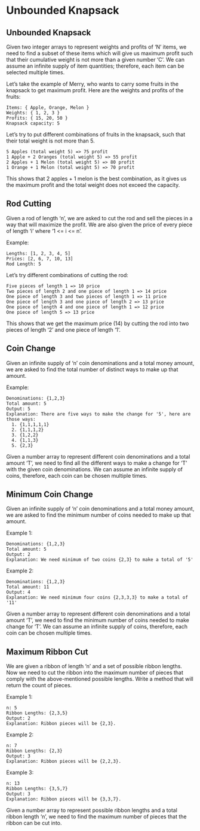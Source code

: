 # Unbounded Knapsack

## Unbounded Knapsack

Given two integer arrays to represent weights and profits of ‘N’ items, we need to find a subset of these items which will give us maximum profit such that their cumulative weight is not more than a given number ‘C’. We can assume an infinite supply of item quantities; therefore, each item can be selected multiple times.

Let’s take the example of Merry, who wants to carry some fruits in the knapsack to get maximum profit. Here are the weights and profits of the fruits:
```
Items: { Apple, Orange, Melon }
Weights: { 1, 2, 3 }
Profits: { 15, 20, 50 }
Knapsack capacity: 5
```

Let’s try to put different combinations of fruits in the knapsack, such that their total weight is not more than 5.

```
5 Apples (total weight 5) => 75 profit
1 Apple + 2 Oranges (total weight 5) => 55 profit
2 Apples + 1 Melon (total weight 5) => 80 profit
1 Orange + 1 Melon (total weight 5) => 70 profit
```

This shows that 2 apples + 1 melon is the best combination, as it gives us the maximum profit and the total weight does not exceed the capacity.


## Rod Cutting

Given a rod of length ‘n’, we are asked to cut the rod and sell the pieces in a way that will maximize the profit. We are also given the price of every piece of length ‘i’ where ‘1 <= i <= n’.

Example:
```
Lengths: [1, 2, 3, 4, 5]
Prices: [2, 6, 7, 10, 13]
Rod Length: 5
```

Let’s try different combinations of cutting the rod:
```
Five pieces of length 1 => 10 price
Two pieces of length 2 and one piece of length 1 => 14 price
One piece of length 3 and two pieces of length 1 => 11 price
One piece of length 3 and one piece of length 2 => 13 price
One piece of length 4 and one piece of length 1 => 12 price
One piece of length 5 => 13 price
```

This shows that we get the maximum price (14) by cutting the rod into two pieces of length ‘2’ and one piece of length ‘1’.


## Coin Change

Given an infinite supply of ‘n’ coin denominations and a total money amount, we are asked to find the total number of distinct ways to make up that amount.

Example:
```
Denominations: {1,2,3}
Total amount: 5
Output: 5
Explanation: There are five ways to make the change for '5', here are those ways:
  1. {1,1,1,1,1}
  2. {1,1,1,2}
  3. {1,2,2}
  4. {1,1,3}
  5. {2,3}
```

Given a number array to represent different coin denominations and a total amount ‘T’, we need to find all the different ways to make a change for ‘T’ with the given coin denominations. We can assume an infinite supply of coins, therefore, each coin can be chosen multiple times.

## Minimum Coin Change

Given an infinite supply of ‘n’ coin denominations and a total money amount, we are asked to find the minimum number of coins needed to make up that amount.

Example 1:
```
Denominations: {1,2,3}
Total amount: 5
Output: 2
Explanation: We need minimum of two coins {2,3} to make a total of '5'
```
Example 2:
```
Denominations: {1,2,3}
Total amount: 11
Output: 4
Explanation: We need minimum four coins {2,3,3,3} to make a total of '11'
```
Given a number array to represent different coin denominations and a total amount ‘T’, we need to find the minimum number of coins needed to make change for ‘T’. We can assume an infinite supply of coins, therefore, each coin can be chosen multiple times.


## Maximum Ribbon Cut

We are given a ribbon of length ‘n’ and a set of possible ribbon lengths. Now we need to cut the ribbon into the maximum number of pieces that comply with the above-mentioned possible lengths. Write a method that will return the count of pieces.

Example 1:
```
n: 5
Ribbon Lengths: {2,3,5}
Output: 2
Explanation: Ribbon pieces will be {2,3}.
```

Example 2:
```
n: 7
Ribbon Lengths: {2,3}
Output: 3
Explanation: Ribbon pieces will be {2,2,3}.
```

Example 3:
```
n: 13
Ribbon Lengths: {3,5,7}
Output: 3
Explanation: Ribbon pieces will be {3,3,7}.
```

Given a number array to represent possible ribbon lengths and a total ribbon length ‘n’, we need to find the maximum number of pieces that the ribbon can be cut into.